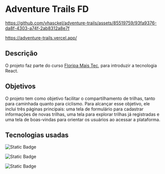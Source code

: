 # Adventure Trails FD

https://github.com/vhasckel/adventure-trails/assets/85519759/93fa9376-da8f-4303-a74f-2ab8312a8e7f

https://adventure-trails.vercel.app/

## Descrição

O projeto faz parte do curso [Floripa Mais Tec](https://floripamaistec.pmf.sc.gov.br/), para introduzir a tecnologia React.

## Objetivos

O projeto tem como objetivo facilitar o compartilhamento de trilhas, tanto para caminhada quanto para ciclismo. Para alcançar esse objetivo, ele inclui três páginas principais: uma tela de formulário para cadastrar informações de novas trilhas, uma tela para explorar trilhas já registradas e uma tela de boas-vindas para orientar os usuários ao acessar a plataforma.

## Tecnologias usadas

![Static Badge](https://img.shields.io/badge/React-61DAFB?style=for-the-badge&logo=react&logoColor=61DAFB&labelColor=black)

![Static Badge](https://img.shields.io/badge/MUI-007FFF?style=for-the-badge&logo=MUI&logoColor=007FFF&labelColor=black)

![Static Badge](https://img.shields.io/badge/React--Router-CA4245?style=for-the-badge&logo=React%20Router&logoColor=CA4245&labelColor=black)
